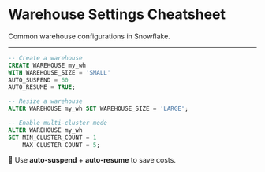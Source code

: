 # Warehouse Settings Cheatsheet

Common warehouse configurations in Snowflake.

---

```sql
-- Create a warehouse
CREATE WAREHOUSE my_wh
WITH WAREHOUSE_SIZE = 'SMALL'
AUTO_SUSPEND = 60
AUTO_RESUME = TRUE;

-- Resize a warehouse
ALTER WAREHOUSE my_wh SET WAREHOUSE_SIZE = 'LARGE';

-- Enable multi-cluster mode
ALTER WAREHOUSE my_wh
SET MIN_CLUSTER_COUNT = 1
    MAX_CLUSTER_COUNT = 5;
```

📌 Use **auto-suspend** + **auto-resume** to save costs.
